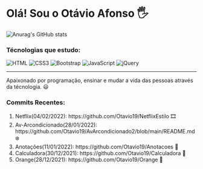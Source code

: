<h1> Olá! Sou o Otávio Afonso 🖐️</h1>

![Anurag's GitHub stats](https://github-readme-stats.vercel.app/api?username=Otavio19&show_icons=true&theme=radical)

<h3>Técnologias que estudo:</h3>
<div style="display:inline-block">
<img alt="HTML" src="https://img.shields.io/badge/HTML5-E34F26?style=for-the-badge&logo=html5&logoColor=white">
<img alt="CSS3" src="https://img.shields.io/badge/CSS3-1572B6?style=for-the-badge&logo=css3&logoColor=white">
<img alt="Bootstrap" src="https://img.shields.io/badge/Bootstrap-563D7C?style=for-the-badge&logo=bootstrap&logoColor=white">
<img alt="JavaScript" src="https://img.shields.io/badge/JavaScript-F7DF1E?style=for-the-badge&logo=javascript&logoColor=black">
<img alt="jQuery" src="https://img.shields.io/badge/jQuery-0769AD?style=for-the-badge&logo=jquery&logoColor=white">
</div>
<hr>
<p>Apaixonado por programação, ensinar e mudar a vida das pessoas através da técnologia. 😃</p>


<h3>Commits Recentes:</h3>
<ol>
  <li>Netflix(04/02/2022): https://github.com/Otavio19/NetflixEstilo 🎞️</li>
  <li>Av-Arcondicionado(28/01/2022): https://github.com/Otavio19/AvArcondicionado2/blob/main/README.md ❄️</li>
  <li>Anotações(11/01/2022): https://github.com/Otavio19/Anotacoes 📝</li>
  <li>Calculadora(30/12/2021): https://github.com/Otavio19/Calculadora 🧮</li>
  <li>Orange(28/12/2021): https://github.com/Otavio19/Orange 🍊</li>
</ol>
